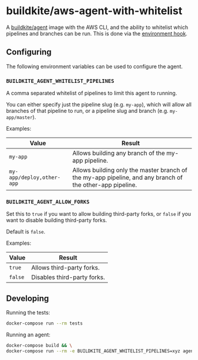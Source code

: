 # buildkite/aws-agent-with-whitelist

A [buildkite/agent](https://hub.docker.com/r/buildkite/agent/) image with the AWS CLI, and the ability to whitelist which pipelines and branches can be run. This is done via the [environment hook](hooks/environment).

## Configuring

The following environment variables can be used to configure the agent.

### `BUILDKITE_AGENT_WHITELIST_PIPELINES`

A comma separated whitelist of pipelines to limit this agent to running.

You can either specify just the pipeline slug (e.g. `my-app`), which will allow all branches of that pipeline to run, or a pipeline slug and branch (e.g. `my-app/master`).

Examples:

|Value|Result|
|-|-|
|`my-app`|Allows building any branch of the my-app pipeline.|
|`my-app/deploy,other-app`|Allows building only the master branch of the my-app pipeline, and any branch of the other-app pipeline.|

### `BUILDKITE_AGENT_ALLOW_FORKS`

Set this to `true` if you want to allow building third-party forks, or `false` if you want to disable building third-party forks.

Default is `false`.

Examples:

|Value|Result|
|-|-|
|`true`|Allows third-party forks.|
|`false`|Disables third-party forks.|

## Developing

Running the tests:

```bash
docker-compose run --rm tests
```

Running an agent:

```bash
docker-compose build && \
docker-compose run --rm -e BUILDKITE_AGENT_WHITELIST_PIPELINES=xyz agent start --token 123
```
